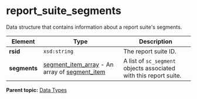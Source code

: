 # report\_suite\_segments

Data structure that contains information about a report suite's segments.

|Element|Type|Description|
|-------|----|-----------|
| **rsid** | `xsd:string` | The report suite ID. |
| **segments** |  [segment\_item\_array](r_segment_item_array.md#) - An array of [segment\_item](r_segment_item.md#) | A list of `sc_segment` objects associated with this report suite. |

**Parent topic:** [Data Types](../data_types/c_datatypes.md)

